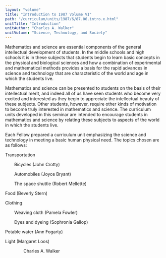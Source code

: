 ```yaml
---
layout: "volume"
title: "Introduction to 1987 Volume VI"
path: "/curriculum/units/1987/6/87.06.intro.x.html"
unitTitle: "Introduction"
unitAuthor: "Charles A. Walker"
unitVolume: "Science, Technology, and Society"
---
```

<body>
<p>
Mathematics and science are essential components of the general intellectual development of students. In the middle schools and high schools it is in these subjects that students begin to learn basic concepts in the physical and biological sciences and how a combination of experimental and mathematical methods provides a basis for the rapid advances in science and technology that are characteristic of the world and age in which the students live.
</p>
<p>
Mathematics and science can be presented to students on the basis of their intellectual merit, and indeed all of us have seen students who become very excited and interested as they begin to appreciate the intellectual beauty of these subjects. Other students, however, require other kinds of motivation to become truly interested in mathematics and science. The curriculum units developed in this seminar are intended to encourage students in mathematics and science by relating these subjects to aspects of the world in which the students live.
</p>
<p>
Each Fellow prepared a curriculum unit emphasizing the science and technology in meeting a basic human physical need. The topics chosen are as follows:
</p>
<p>
Transportation
</p>
<p>
<font color="#ffffff" style="visibility:hidden;">
____
</font>
Bicycles (John Crotty)
</p>
<p>
<font color="#ffffff" style="visibility:hidden;">
____
</font>
Automobiles (Joyce Bryant)
</p>
<p>
<font color="#ffffff" style="visibility:hidden;">
____
</font>
The space shuttle (Robert Mellette)
</p>
<p>
Food (Beverly Stern)
</p>
<p>
Clothing
</p>
<p>
<font color="#ffffff" style="visibility:hidden;">
____
</font>
Weaving cloth (Pamela Fowler)
</p>
<p>
<font color="#ffffff" style="visibility:hidden;">
____
</font>
Dyes and dyeing (Sophronia Gallop)
</p>
<p>
Potable water (Ann Fogarty)
</p>
<p>
Light (Margaret Loos)
</p>
<p>
<font color="#ffffff" style="visibility:hidden;">
____
</font>
<font color="#ffffff" style="visibility:hidden;">
____
</font>
Charles A. Walker
</p>
</body>